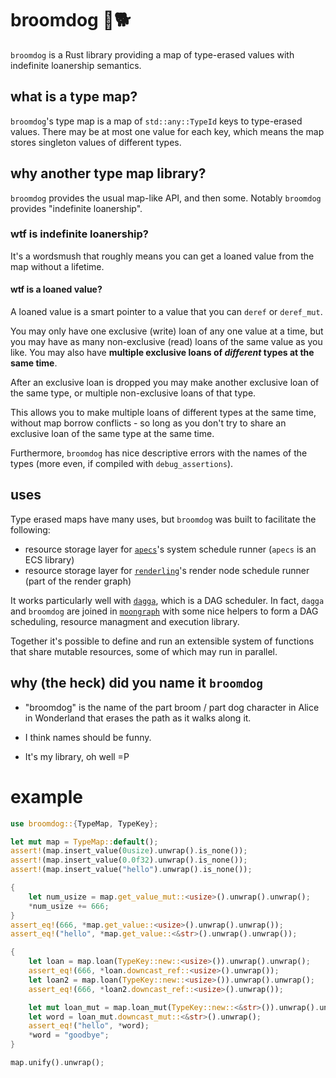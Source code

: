 # broomdog 🧹🐕

`broomdog` is a Rust library providing a map of type-erased values with indefinite loanership semantics.

## what is a type map?

`broomdog`'s type map is a map of `std::any::TypeId` keys to type-erased values.
There may be at most one value for each key, which means the map stores singleton values of different types.

## why another type map library?

`broomdog` provides the usual map-like API, and then some.
Notably `broomdog` provides "indefinite loanership".

### wtf is indefinite loanership?

It's a wordsmush that roughly means you can get a loaned value from the map without
a lifetime.

#### wtf is a loaned value?

A loaned value is a smart pointer to a value that you can `deref` or `deref_mut`.

You may only have one exclusive (write) loan of any one value at a time, but you may have as many non-exclusive (read) loans of the same value as you like. You may also have **multiple exclusive loans of _different_ types at the same time**.

After an exclusive loan is dropped you may make another exclusive loan of the same type, or multiple non-exclusive loans of that type.

This allows you to make multiple loans of different types at the same time, without map borrow conflicts - so long as you don't try to share an exclusive loan of the same type at the same time.

Furthermore, `broomdog` has nice descriptive errors with the names of the types (more even, if compiled with `debug_assertions`).

## uses

Type erased maps have many uses, but `broomdog` was built to facilitate the following:

* resource storage layer for [`apecs`](https://github.com/schell/apecs)'s system schedule runner (`apecs` is an ECS library)
* resource storage layer for [`renderling`](https://github.com/schell/renderling)'s render node schedule runner (part of the render graph)

It works particularly well with [`dagga`](https://github.com/schell/dagga), which is a DAG scheduler. In fact, `dagga` and `broomdog` are joined in [`moongraph`](https://github.com/schell/moongraph) with some nice helpers to form a DAG scheduling, resource managment and execution library.

Together it's possible to define and run an extensible system of functions that share mutable resources, some of which may run in parallel.

## why (the heck) did you name it `broomdog`

* "broomdog" is the name of the part broom / part dog character in Alice in Wonderland that erases the path as it walks along it.

* I think names should be funny.

* It's my library, oh well =P

# example

```rust
use broomdog::{TypeMap, TypeKey};

let mut map = TypeMap::default();
assert!(map.insert_value(0usize).unwrap().is_none());
assert!(map.insert_value(0.0f32).unwrap().is_none());
assert!(map.insert_value("hello").unwrap().is_none());

{
    let num_usize = map.get_value_mut::<usize>().unwrap().unwrap();
    *num_usize += 666;
}
assert_eq!(666, *map.get_value::<usize>().unwrap().unwrap());
assert_eq!("hello", *map.get_value::<&str>().unwrap().unwrap());

{
    let loan = map.loan(TypeKey::new::<usize>()).unwrap().unwrap();
    assert_eq!(666, *loan.downcast_ref::<usize>().unwrap());
    let loan2 = map.loan(TypeKey::new::<usize>()).unwrap().unwrap();
    assert_eq!(666, *loan2.downcast_ref::<usize>().unwrap());

    let mut loan_mut = map.loan_mut(TypeKey::new::<&str>()).unwrap().unwrap();
    let word = loan_mut.downcast_mut::<&str>().unwrap();
    assert_eq!("hello", *word);
    *word = "goodbye";
}

map.unify().unwrap();
```
